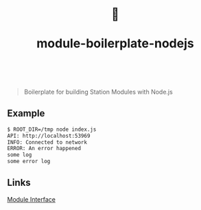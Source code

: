 <h1 align="center">
	<br>
	 🐢 
	<br>
	<br>
	module-boilerplate-nodejs
	<br>
	<br>
	<br>
</h1>

> Boilerplate for building Station Modules with Node.js

## Example

```bash
$ ROOT_DIR=/tmp node index.js
API: http://localhost:53969
INFO: Connected to network
ERROR: An error happened
some log
some error log
```

## Links
[Module Interface](https://github.com/filecoin-station/filecoin-station/blob/main/docs/MODULE_INTERFACE.md)

